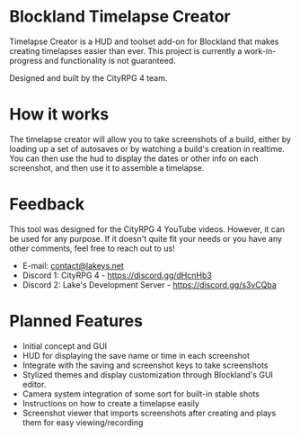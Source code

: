 # Blockland Timelapse Creator
Timelapse Creator is a HUD and toolset add-on for Blockland that makes creating timelapses easier than ever. This project is currently a work-in-progress and functionality is not guaranteed.

Designed and built by the CityRPG 4 team.

# How it works
The timelapse creator will allow you to take screenshots of a build, either by loading up a set of autosaves or by watching a build's creation in realtime. You can then use the hud to display the dates or other info on each screenshot, and then use it to assemble a timelapse.

# Feedback
This tool was designed for the CityRPG 4 YouTube videos. However, it can be used for any purpose. If it doesn't quite fit your needs or you have any other comments, feel free to reach out to us!

- E-mail: contact@lakeys.net
- Discord 1: CityRPG 4 - https://discord.gg/dHcnHb3
- Discord 2: Lake's Development Server - https://discord.gg/s3vCQba

# Planned Features
- Initial concept and GUI
- HUD for displaying the save name or time in each screenshot
- Integrate with the saving and screenshot keys to take screenshots
- Stylized themes and display customization through Blockland's GUI editor.
- Camera system integration of some sort for built-in stable shots
- Instructions on how to create a timelapse easily
- Screenshot viewer that imports screenshots after creating and plays them for easy viewing/recording
